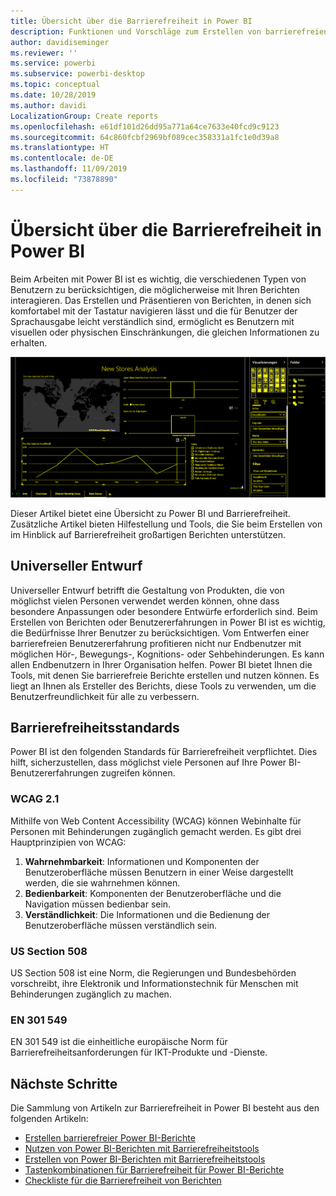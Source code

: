 ```yaml
---
title: Übersicht über die Barrierefreiheit in Power BI
description: Funktionen und Vorschläge zum Erstellen von barrierefreien Power BI Desktop-Berichten
author: davidiseminger
ms.reviewer: ''
ms.service: powerbi
ms.subservice: powerbi-desktop
ms.topic: conceptual
ms.date: 10/28/2019
ms.author: davidi
LocalizationGroup: Create reports
ms.openlocfilehash: e61df101d26dd95a771a64ce7633e40fcd9c9123
ms.sourcegitcommit: 64c860fcbf2969bf089cec358331a1fc1e0d39a8
ms.translationtype: HT
ms.contentlocale: de-DE
ms.lasthandoff: 11/09/2019
ms.locfileid: "73878890"
---
```

# <a name="overview-of-accessibility-in-power-bi"></a>Übersicht über die Barrierefreiheit in Power BI
Beim Arbeiten mit Power BI ist es wichtig, die verschiedenen Typen von Benutzern zu berücksichtigen, die möglicherweise mit Ihren Berichten interagieren. Das Erstellen und Präsentieren von Berichten, in denen sich komfortabel mit der Tastatur navigieren lässt und die für Benutzer der Sprachausgabe leicht verständlich sind, ermöglicht es Benutzern mit visuellen oder physischen Einschränkungen, die gleichen Informationen zu erhalten.

![Windows-Einstellungen für hohen Kontrast](media/desktop-accessibility/accessibility-05b.png)

Dieser Artikel bietet eine Übersicht zu Power BI und Barrierefreiheit. Zusätzliche Artikel bieten Hilfestellung und Tools, die Sie beim Erstellen von im Hinblick auf Barrierefreiheit großartigen Berichten unterstützen.

## <a name="universal-design"></a>Universeller Entwurf

Universeller Entwurf betrifft die Gestaltung von Produkten, die von möglichst vielen Personen verwendet werden können, ohne dass besondere Anpassungen oder besondere Entwürfe erforderlich sind. Beim Erstellen von Berichten oder Benutzererfahrungen in Power BI ist es wichtig, die Bedürfnisse Ihrer Benutzer zu berücksichtigen. Vom Entwerfen einer barrierefreien Benutzererfahrung profitieren nicht nur Endbenutzer mit möglichen Hör-, Bewegungs-, Kognitions- oder Sehbehinderungen. Es kann allen Endbenutzern in Ihrer Organisation helfen. Power BI bietet Ihnen die Tools, mit denen Sie barrierefreie Berichte erstellen und nutzen können. Es liegt an Ihnen als Ersteller des Berichts, diese Tools zu verwenden, um die Benutzerfreundlichkeit für alle zu verbessern.

## <a name="accessibility-standards"></a>Barrierefreiheitsstandards

Power BI ist den folgenden Standards für Barrierefreiheit verpflichtet.  Dies hilft, sicherzustellen, dass möglichst viele Personen auf Ihre Power BI-Benutzererfahrungen zugreifen können.

### <a name="wcag-21"></a>WCAG 2.1
Mithilfe von Web Content Accessibility (WCAG) können Webinhalte für Personen mit Behinderungen zugänglich gemacht werden. Es gibt drei Hauptprinzipien von WCAG:

1. **Wahrnehmbarkeit**: Informationen und Komponenten der Benutzeroberfläche müssen Benutzern in einer Weise dargestellt werden, die sie wahrnehmen können.
2. **Bedienbarkeit**: Komponenten der Benutzeroberfläche und die Navigation müssen bedienbar sein.
3. **Verständlichkeit**: Die Informationen und die Bedienung der Benutzeroberfläche müssen verständlich sein.

### <a name="us-section-508"></a>US Section 508

US Section 508 ist eine Norm, die Regierungen und Bundesbehörden vorschreibt, ihre Elektronik und Informationstechnik für Menschen mit Behinderungen zugänglich zu machen.

### <a name="en-301-549"></a>EN 301 549
EN 301 549 ist die einheitliche europäische Norm für Barrierefreiheitsanforderungen für IKT-Produkte und -Dienste.  



## <a name="next-steps"></a>Nächste Schritte

Die Sammlung von Artikeln zur Barrierefreiheit in Power BI besteht aus den folgenden Artikeln:

* [Erstellen barrierefreier Power BI-Berichte](desktop-accessibility-creating-reports.md) 
* [Nutzen von Power BI-Berichten mit Barrierefreiheitstools](desktop-accessibility-consuming-tools.md)
* [Erstellen von Power BI-Berichten mit Barrierefreiheitstools](desktop-accessibility-creating-tools.md)
* [Tastenkombinationen für Barrierefreiheit für Power BI-Berichte](desktop-accessibility-keyboard-shortcuts.md)
* [Checkliste für die Barrierefreiheit von Berichten](desktop-accessibility-creating-reports.md#report-accessibility-checklist)


